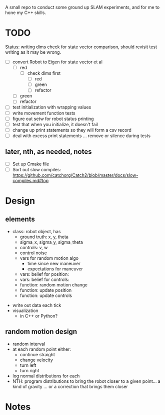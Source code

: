A small repo to conduct some ground up SLAM experiments, and for me to hone my C++ skills.

# TODO

Status: writing dims check for state vector comparison, should revisit test writing as it may be wrong.

- [ ] convert Robot to Eigen for state vector et al
    - [ ] red
        - [ ] check dims first
            - [ ] red
            - [ ] green
            - [ ] refactor
    - [ ] green
    - [ ] refactor
- [ ] test initialization with wrapping values
- [ ] write movement function tests
- [ ] figure out setw for robot status printing
- [ ] test that when you initialize, it doesn't fail
- [ ] change up print statements so they will form a csv record
- [ ] deal with excess print statements ... remove or silence during tests

## later, nth, as needed, notes

- [ ] Set up Cmake file
- [ ] Sort out slow compiles: https://github.com/catchorg/Catch2/blob/master/docs/slow-compiles.md#top

# Design

## elements

- class: robot object, has
    + ground truth: x, y, theta
    + sigma_x, sigma_y, sigma_theta
    + controls: v, w
    + control noise
    + vars for random motion algo
        * time since new maneuver
        * expectations for maneuver
    * vars: belief for position:
    * vars: belief for controls:
    + function: random motion change
    + function: update position
    + function: update controls
+ write out data each tick
+ visualization
    * in C++ or Python?

## random motion design

- random interval
- at each random point either:
    - continue straight
    - change velocity
    - turn left
    - turn right
- log normal distributions for each
- NTH: program distributions to bring the robot closer to a given point... a kind of gravity ... or a correction that brings them closer

# Notes